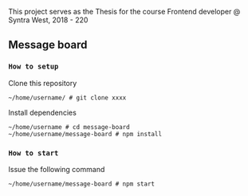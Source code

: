This project serves as the Thesis for the course Frontend developer @ Syntra West, 2018 - 220

## Message board

### `How to setup`
Clone this repository

````
~/home/username/ # git clone xxxx
````

Install dependencies
````
~/home/username # cd message-board
~/home/username/message-board # npm install
````

### `How to start`
Issue the following command
````
~/home/username/message-board # npm start
````